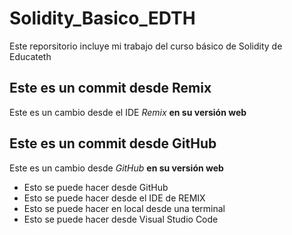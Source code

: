 # Solidity_Basico_EDTH
Este reporsitorio incluye mi trabajo del curso básico de Solidity de Educateth

## Este es un commit desde Remix

Este es un cambio desde el IDE *Remix* **en su versión web**

## Este es un commit desde GitHub

Este es un cambio desde *GitHub* **en su versión web**
* Esto se puede hacer desde GitHub
* Esto se puede hacer desde el IDE de REMIX
* Esto se puede hacer en local desde una terminal
* Esto se puede hacer desde Visual Studio Code
